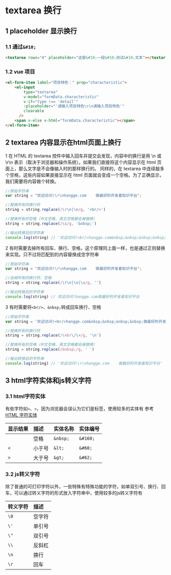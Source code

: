 # textarea 换行

## 1 placeholder 显示换行

### 1.1 通过`&#10;`

```html
<textarea rows="4" placeholder="这是&#10;一段&#10;测试&#10;文本"></textarea>
```
### 1.2 vue 项目

```html
<el-form-item label="项目特色：" prop="characteristic">
    <el-input
        type="textarea"
        v-model="formData.characteristic"
        v-if="type !== 'detail'"
        :placeholder="'请输入项目特色\r\n请输入项目特色'"
        clearable
      />
    <span v-else v-html="formData.characteristic"></span>
</el-form-item>
```

## 2 textarea 内容显示在html页面上换行

1 在 HTML 的 textarea 控件中输入回车并提交会发现，内容中的换行是用 \n 或 \r\n 表示（取决于浏览器和操作系统）。如果我们直接将这个内容显示在 html 页面上，那么文字是不会像输入时的那样换行的。
同样的，在 textarea 中连续敲多个空格，这些内容如果直接显示在 html 页面就会变成一个空格。为了正确显示，我们需要将内容做个转换。

```js
//原始字符串
var string = "欢迎访问!\r\nhangge.com    做最好的开发者知识平台";

//替换所有的换行符
string = string.replace(/\r\n|\n/g, '<br/>')

//替换所有的空格（中文空格、英文空格都会被替换）
string = string.replace(/\s/g, '&nbsp;')

//输出转换后的字符串
console.log(string) // '欢迎访问!<br/>hangge.com&nbsp;&nbsp;&nbsp;&nbsp;做最好的开发者知识平台'，若vue项目，可通过v-html展示该文本
```

2 有时需要去掉所有回车、换行、空格，这个原理同上面一样，也是通过正则替换来实现。只不过将匹配到的内容替换成空字符串

```js
//原始字符串
var string = "欢迎访问!\r\nhangge.com    做最好的开发者知识平台";

//去掉所有的换行符、空格
string = string.replace(/\r\n|\n|\s/g, '')

//输出转换后的字符串
console.log(string) // 欢迎访问!hangge.com做最好的开发者知识平台
```

3 有时需要将`<br/>`、`&nbsp;`转成回车换行、空格

```js
//原始字符串
var string = '欢迎访问!<br/>hangge.com&nbsp;&nbsp;&nbsp;&nbsp;做最好的开发者知识平台'

//替换所有的换行符
string = string.replace(/\<br\/\>/g, '\n')

//替换所有的空格（中文空格、英文空格都会被替换）
string = string.replace(/&nbsp;/g, ' ')

//输出转换后的字符串
console.log(string) // '欢迎访问!\r\nhangge.com    做最好的开发者知识平台'
```

## 3 html字符实体和js转义字符

### 3.1 html字符实体
有些字符如`<`、`>`，因为浏览器会误认为它们是标签，使用较多的实体有
参考[HTML 字符实体](http://www.w3school.com.cn/html/html_entities.asp)

显示结果 | 描述 | 实体名称 | 实体编号
:--|:--|:--|:--
| ` ` | 空格 | `&nbsp;` | `&#160;`
 `<` | 小于号 | `&lt;` | `&#60;`
 `>` | 大于号 | `&gt;` | `&#62;`

### 3.2 js转义字符
除了普通的可打印字符以外，一些特殊有特殊功能的字符，如单双引号、换行、回车，可以通过转义字符的形式放入字符串中，使用较多的js转义字符有

转义字符 | 描述
:-- |:--
`\0` | 空字符
`\'` | 单引号
`\"` | 双引号
`\\` | 反斜杠
`\n` | 换行
`\r` | 回车


